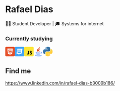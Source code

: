 
# Rafael Dias

<subhead>👨‍💻 Student Developer | 🎓 Systems for internet </subhead>

### Currently studying

<img align="left" height="30" src="./html5.svg">
<img align="left" height="30" src="./css3.svg">
<img align="left" height="30" src="./javascript.svg">
<img align="left" height="30" src="./java.svg">
<img align="left" height="30" src="./python.svg">

<br />
<br />

## Find me

https://www.linkedin.com/in/rafael-dias-b3009b186/
